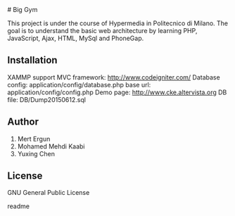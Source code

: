 <snippet>
  <content>
# Big Gym

This project is under the course of Hypermedia in Politecnico di Milano.
The goal is to understand the basic web architecture by learning PHP, JavaScript, Ajax, HTML, MySql and PhoneGap.

## Installation

XAMMP support
MVC framework: 		http://www.codeigniter.com/
Database config: 	application/config/database.php
base url: 			application/config/config.php
Demo page: 			http://www.cke.altervista.org
DB file:			DB/Dump20150612.sql

## Author

1. Mert Ergun 
2. Mohamed Mehdi Kaabi
3. Yuxing Chen

## License

GNU General Public License

</content>
  <tabTrigger>readme</tabTrigger>
</snippet>